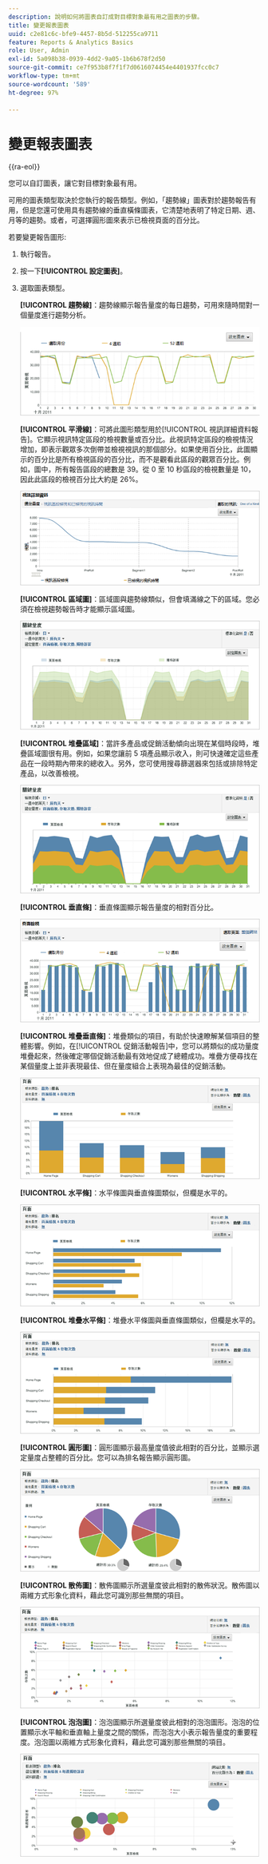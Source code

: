 ```yaml
---
description: 說明如何將圖表自訂成對目標對象最有用之圖表的步驟。
title: 變更報表圖表
uuid: c2e81c6c-bfe9-4457-8b5d-512255ca9711
feature: Reports & Analytics Basics
role: User, Admin
exl-id: 5a098b38-0939-4dd2-9a05-1b6b678f2d50
source-git-commit: ce7f953b8f7f1f7d0616074454e4401937fcc0c7
workflow-type: tm+mt
source-wordcount: '589'
ht-degree: 97%

---
```


# 變更報表圖表

{{ra-eol}}

您可以自訂圖表，讓它對目標對象最有用。

可用的圖表類型取決於您執行的報告類型。例如，「趨勢線」圖表對於趨勢報告有用，但是您還可使用具有趨勢線的垂直橫條圖表，它清楚地表明了特定日期、週、月等的趨勢。或者，可選擇圓形圖來表示已檢視頁面的百分比。

若要變更報告圖形:

1. 執行報告。
1. 按一下&#x200B;**[!UICONTROL 設定圖表]**。
1. 選取圖表類型。

   **[!UICONTROL 趨勢線]**：趨勢線顯示報告量度的每日趨勢，可用來隨時間對一個量度進行趨勢分析。

   ![](assets/graph_trend_line.png)

   **[!UICONTROL 平滑線]**：可將此圖形類型用於[!UICONTROL 視訊詳細資料報告]。它顯示視訊特定區段的檢視數量或百分比。此視訊特定區段的檢視情況增加，即表示觀眾多次倒帶並檢視視訊的那個部分。如果使用百分比，此圖顯示的百分比是所有檢視區段的百分比，而不是觀看此區段的觀眾百分比。例如，圖中，所有報告區段的總數是 39。從 0 至 10 秒區段的檢視數量是 10，因此此區段的檢視百分比大約是 26%。

   ![](assets/graph_smooth_line.png)

   **[!UICONTROL 區域圖]**：區域圖與趨勢線類似，但會填滿線之下的區域。您必須在檢視趨勢報告時才能顯示區域圖。

   ![](assets/graph_area.png)

   **[!UICONTROL 堆疊區域]**：當許多產品或促銷活動傾向出現在某個時段時，堆疊區域圖很有用。例如，如果您讓前 5 項產品顯示收入，則可快速確定這些產品在一段時期內帶來的總收入。另外，您可使用搜尋篩選器來包括或排除特定產品，以改善檢視。

   ![](assets/graph_stacked_area.png)

   **[!UICONTROL 垂直條]**：垂直條圖顯示報告量度的相對百分比。

   ![](assets/graph_vertical_bars.png)

   **[!UICONTROL 堆疊垂直條]**：堆疊類似的項目，有助於快速瞭解某個項目的整體影響。例如，在[!UICONTROL 促銷活動報告]中，您可以將類似的成功量度堆疊起來，然後確定哪個促銷活動最有效地促成了總體成功。堆疊方便尋找在某個量度上並非表現最佳、但在量度組合上表現為最佳的促銷活動。

   ![](assets/graph_stacked_vertical.png)

   **[!UICONTROL 水平條]**：水平條圖與垂直條圖類似，但欄是水平的。

   ![](assets/graph_horizontal_bar.png)

   **[!UICONTROL 堆疊水平條]**：堆疊水平條圖與垂直條圖類似，但欄是水平的。

   ![](assets/graph_stacked_horizontal.png)

   **[!UICONTROL 圓形圖]**：圓形圖顯示最高量度值彼此相對的百分比，並顯示選定量度占整體的百分比。您可以為排名報告顯示圓形圖。

   ![](assets/graph_pie.png)

   **[!UICONTROL 散佈圖]**：散佈圖顯示所選量度彼此相對的散佈狀況。散佈圖以兩維方式形象化資料，藉此您可識別那些無關的項目。

   ![](assets/graph_scatter.png)

   **[!UICONTROL 泡泡圖]**：泡泡圖顯示所選量度彼此相對的泡泡圖形。泡泡的位置顯示水平軸和垂直軸上量度之間的關係，而泡泡大小表示報告量度的重要程度。泡泡圖以兩維方式形象化資料，藉此您可識別那些無關的項目。

   ![](assets/graph_bubble.png)
